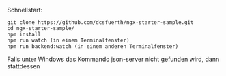 Schnellstart:

```
git clone https://github.com/dcsfuerth/ngx-starter-sample.git
cd ngx-starter-sample/
npm install
npm run watch (in einem Terminalfenster)
npm run backend:watch (in einem anderen Terminalfenster)
```

Falls unter Windows das Kommando json-server nicht gefunden wird, dann stattdessen

